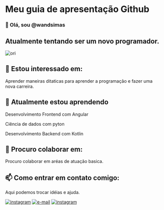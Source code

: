 # Meu guia de apresentação Github 

### 👋 Olá, sou  @wandsimas

## Atualmente tentando ser um novo programador.

<img alinhar = " direita " alt = " ori " altura = " 05 " largura = " 05 " src = "https://www.imagenspng.com.br/wp-content/uploads/2022/04/flork-png-022-696x772.png"> 


## 👀 Estou interessado em:
Aprender maneiras ditaticas para aprender a programação e fazer uma nova carreira.

## 🌱 Atualmente estou aprendendo
Desenvolvimento Frontend com Angular

Ciência de dados com pyton 

Desenvolvimento Backend com Kotlin

## 💞️ Procuro colaborar em:
Procuro colaborar em aréas de atuação basica.

## 📫 Como entrar em contato comigo:
Aqui podemos trocar idéias e ajuda.

[ ![ instagram ]( https://img.shields.io/badge/instagram-E4405F?style=for-the-badge&logo=instagram&logoColor=white )]( https://www.instagram.com/wandesson_simoes/ ) 
[ ![e-mail ]( https://img.shields.io/badge/email-0078D4?style=for-the-badge&logo=microsoft-outlook&logoColor=white)]( mailto:wandesson01@gmail.com)
[ ![instagram](https://img.shields.io/badge/whasapp-gren?style=for-the-badge&logo=whatsapp&logoColor=whait )]( https://api.whatsapp.com/send?phone=5573988498086)

<!---
wandsimas/wandsimas is a ✨ special ✨ repository because its `README.md` (this file) appears on your GitHub profile.
You can click the Preview link to take a look at your changes.
--->
